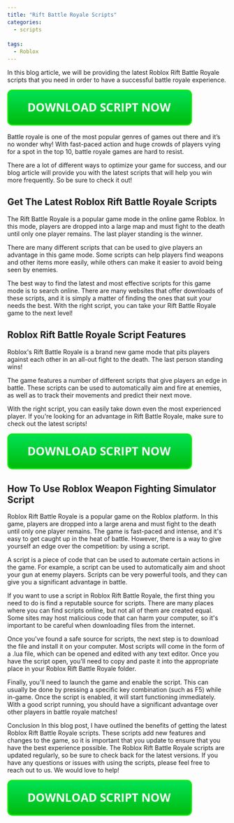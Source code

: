 ```yaml
---
title: "Rift Battle Royale Scripts"
categories:
  - scripts
  
tags:
  - Roblox
---
```


In this blog article, we will be providing the latest Roblox Rift Battle Royale scripts that you need in order to have a successful battle royale experience.

[![script button](https://github.com/robloxpaste/robloxpaste.github.io/blob/main/script_button.png?raw=true)](https://rbxpaste.com/latest-script)


Battle royale is one of the most popular genres of games out there and it’s no wonder why! With fast-paced action and huge crowds of players vying for a spot in the top 10, battle royale games are hard to resist.

There are a lot of different ways to optimize your game for success, and our blog article will provide you with the latest scripts that will help you win more frequently. So be sure to check it out!

## Get The Latest Roblox Rift Battle Royale Scripts

The Rift Battle Royale is a popular game mode in the online game Roblox. In this mode, players are dropped into a large map and must fight to the death until only one player remains. The last player standing is the winner.

There are many different scripts that can be used to give players an advantage in this game mode. Some scripts can help players find weapons and other items more easily, while others can make it easier to avoid being seen by enemies.

The best way to find the latest and most effective scripts for this game mode is to search online. There are many websites that offer downloads of these scripts, and it is simply a matter of finding the ones that suit your needs the best. With the right script, you can take your Rift Battle Royale game to the next level!

## Roblox Rift Battle Royale Script Features

Roblox's Rift Battle Royale is a brand new game mode that pits players against each other in an all-out fight to the death. The last person standing wins!

The game features a number of different scripts that give players an edge in battle. These scripts can be used to automatically aim and fire at enemies, as well as to track their movements and predict their next move.

With the right script, you can easily take down even the most experienced player. If you're looking for an advantage in Rift Battle Royale, make sure to check out the latest scripts!

[![script button](https://github.com/robloxpaste/robloxpaste.github.io/blob/main/script_button.png?raw=true)](https://rbxpaste.com/latest-script)

## How To Use Roblox Weapon Fighting Simulator Script

Roblox Rift Battle Royale is a popular game on the Roblox platform. In this game, players are dropped into a large arena and must fight to the death until only one player remains. The game is fast-paced and intense, and it's easy to get caught up in the heat of battle. However, there is a way to give yourself an edge over the competition: by using a script.

A script is a piece of code that can be used to automate certain actions in the game. For example, a script can be used to automatically aim and shoot your gun at enemy players. Scripts can be very powerful tools, and they can give you a significant advantage in battle.

If you want to use a script in Roblox Rift Battle Royale, the first thing you need to do is find a reputable source for scripts. There are many places where you can find scripts online, but not all of them are created equal. Some sites may host malicious code that can harm your computer, so it's important to be careful when downloading files from the internet.

Once you've found a safe source for scripts, the next step is to download the file and install it on your computer. Most scripts will come in the form of a .lua file, which can be opened and edited with any text editor. Once you have the script open, you'll need to copy and paste it into the appropriate place in your Roblox Rift Battle Royale folder.

Finally, you'll need to launch the game and enable the script. This can usually be done by pressing a specific key combination (such as F5) while in-game. Once the script is enabled, it will start functioning immediately. With a good script running, you should have a significant advantage over other players in battle royale matches!

Conclusion
In this blog post, I have outlined the benefits of getting the latest Roblox Rift Battle Royale scripts. These scripts add new features and changes to the game, so it is important that you update to ensure that you have the best experience possible. The Roblox Rift Battle Royale scripts are updated regularly, so be sure to check back for the latest versions. If you have any questions or issues with using the scripts, please feel free to reach out to us. We would love to help!

[![script button](https://github.com/robloxpaste/robloxpaste.github.io/blob/main/script_button.png?raw=true)](https://rbxpaste.com/latest-script)